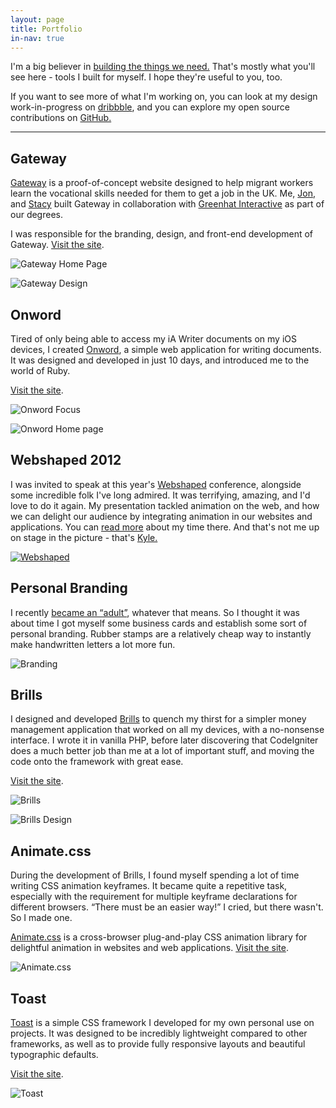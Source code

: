 ```yaml
---
layout: page
title: Portfolio
in-nav: true
---
```


I'm a big believer in [building the things we need.](http://daneden.me/2012/04/castles/) That's mostly what you'll see here - tools I built for myself. I hope they're useful to you, too.

If you want to see more of what I'm working on, you can look at my design work-in-progress on [dribbble](http://dribbble.com/dte), and you can explore my open source contributions on [GitHub.](http://github.com/daneden)



* * *





## Gateway


[Gateway](http://gateway-learning.com) is a proof-of-concept website designed to help migrant workers learn the vocational skills needed for them to get a job in the UK. Me, [Jon](http://twitter.com/JWalter14), and [Stacy](http://twitter.com/StaceSlater) built Gateway in collaboration with [Greenhat Interactive](https://twitter.com/ghinteractive) as part of our degrees.

I was responsible for the branding, design, and front-end development of Gateway. [Visit the site](http://gateway-learning.com).

![Gateway Home Page](http://daneden.me/wp-content/uploads/2012/05/Portfolio_0001_Gateway-Homepage.jpg)

![Gateway Design](http://daneden.me/wp-content/uploads/2012/05/gateway-design.png)



## Onword


Tired of only being able to access my iA Writer documents on my iOS devices, I created [Onword](http://onword.co), a simple web application for writing documents. It was designed and developed in just 10 days, and introduced me to the world of Ruby.

[Visit the site](http://onword.co).

![Onword Focus](http://daneden.me/wp-content/uploads/2012/05/Portfolio_0003_Onword-Focus.jpg)

![Onword Home page](http://daneden.me/wp-content/uploads/2012/05/Portfolio_0002_Onword-Home.jpg)



## Webshaped 2012


I was invited to speak at this year's [Webshaped](http://webshaped.fi) conference, alongside some incredible folk I've long admired. It was terrifying, amazing, and I'd love to do it again. My presentation tackled animation on the web, and how we can delight our audience by integrating animation in our websites and applications. You can [read more](http://daneden.me/2012/05/i-have-no-idea-what-im-doing/) about my time there. And that's not me up on stage in the picture - that's [Kyle.](http://twitter.com/kneath)

[![Webshaped](http://daneden.me/wp-content/uploads/2012/05/webshaped.jpg)](http://webshaped.fi)



## Personal Branding


I recently [became an “adult”](http://daneden.me/twentyone), whatever that means. So I thought it was about time I got myself some business cards and establish some sort of personal branding. Rubber stamps are a relatively cheap way to instantly make handwritten letters a lot more fun.

![Branding](http://daneden.me/wp-content/uploads/2012/05/branding.jpg)



## Brills


I designed and developed [Brills](http://brills.me) to quench my thirst for a simpler money management application that worked on all my devices, with a no-nonsense interface. I wrote it in vanilla PHP, before later discovering that CodeIgniter does a much better job than me at a lot of important stuff, and moving the code onto the framework with great ease.

[Visit the site](http://brills.me).

![Brills](http://daneden.me/wp-content/uploads/2012/05/Portfolio_0004_Brills-e1375342196515.jpg)

![Brills Design](http://daneden.me/wp-content/uploads/2012/05/brills-design.png)



## Animate.css


During the development of Brills, I found myself spending a lot of time writing CSS animation keyframes. It became quite a repetitive task, especially with the requirement for multiple keyframe declarations for different browsers. “There must be an easier way!” I cried, but there wasn't. So I made one.

[Animate.css](http://daneden.me/animate) is a cross-browser plug-and-play CSS animation library for delightful animation in websites and web applications. [Visit the site](http://daneden.me/animate).

![Animate.css](http://daneden.me/wp-content/uploads/2012/05/Portfolio_0006_Animate.css.jpg)



## Toast


[Toast](http://daneden.me/toast) is a simple CSS framework I developed for my own personal use on projects. It was designed to be incredibly lightweight compared to other frameworks, as well as to provide fully responsive layouts and beautiful typographic defaults.

[Visit the site](http://daneden.me/toast).

![Toast](http://daneden.me/wp-content/uploads/2012/05/Portfolio_0007_Toast.jpg)
